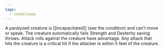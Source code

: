 ```yaml
---
tags:
  - conditions
---
```

A paralyzed creature is [[incapacitated]] (see the condition) and can’t move or speak.
The creature automatically fails Strength and Dexterity saving throws.
Attack rolls against the creature have advantage.
Any attack that hits the creature is a critical hit if the attacker is within 5 feet of the creature.


